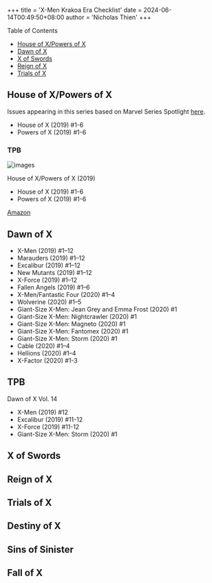 +++
title = 'X-Men Krakoa Era Checklist'
date = 2024-06-14T00:49:50+08:00
author = 'Nicholas Thien'
+++

Table of Contents
- [House of X/Powers of X](#house-of-x--powers-of-x)
- [Dawn of X](#dawn-of-x)
- [X of Swords](#x-of-swords)
- [Reign of X](#reign-of-x)
- [Trials of X](#trials-of-x)


## House of X/Powers of X

Issues appearing in this series based on Marvel Series Spotlight [here][HoX/PoX].

- House of X (2019) #1-6
- Powers of X (2019) #1-6

### TPB

![images][Hox/Pox Cover]

House of X/Powers of X (2019)

- House of X (2019) #1-6
- Powers of X (2019) #1-6

[Amazon][HoX/PoX TPB]

## Dawn of X

- X-Men (2019) #1–12
- Marauders (2019) #1–12
- Excalibur (2019) #1–12
- New Mutants (2019) #1–12
- X-Force (2019) #1–12
- Fallen Angels (2019) #1–6
- X-Men/Fantastic Four (2020) #1–4
- Wolverine (2020) #1–5
- Giant-Size X-Men: Jean Grey and Emma Frost (2020) #1
- Giant-Size X-Men: Nightcrawler (2020) #1
- Giant-Size X-Men: Magneto (2020) #1
- Giant-Size X-Men: Fantomex (2020) #1
- Giant-Size X-Men: Storm (2020) #1
- Cable (2020) #1–4
- Hellions (2020) #1–4
- X-Factor (2020) #1-3

## TPB


Dawn of X Vol. 14

* X-Men (2019) #12
* Excalibur (2019) #11-12
* X-Force (2019) #11-12
* Giant-Size X-Men: Storm (2020) #1



## X of Swords

## Reign of X

## Trials of X

## Destiny of X

## Sins of Sinister

## Fall of X




[HoX/PoX]: https://www.marvel.com/comics/guides/1556/house-of-xpowers-of-x  'House of X/Powers of X Series Spotlight'
[Hox/Pox Cover]: /newagecaveman/images/x-men-krakoa-era-houseofx-powersofx-tpb-cover.webp 'House of X/Powers of X Cover'
[HoX/PoX TPB]: https://www.amazon.com/House-X-Powers-Jonathan-Hickman-ebook/dp/B07Z8HGWC3 'House of X/Powers of X'
